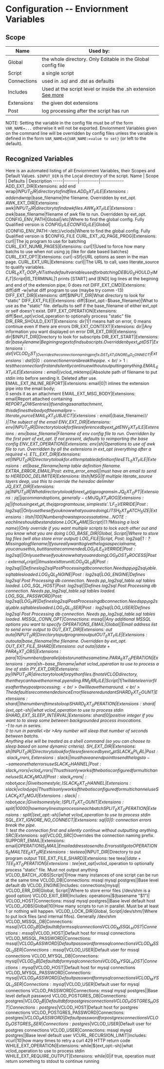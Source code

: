 # Configuration -- Enviornment Variables
## Scope
Name | Used by:
-----|----------
Global | the whole directory. Only Editable in the Global config file
Script | a single script
Connections | used in .sql and .dst as defaults
Includes | Used at the script level or inside the .sh extension [See more](/docs/sh.md)
Extensions | the given dot extensions
Post | log processing after the script has run

NOTE: Setting the variable in the config file must be of the form `VAR_NAME=...` otherwise it will not be exported. Enviornment Variables given on the command line will be overridden by config files unless the variable is defined in the form `VAR_NAME=${VAR_NAME:=value to set}` (or left to the default).

## Recognized Variables
Here is an automated listing of all Enviornment Variables, their Scopes and Default Values. `$INPUT_DIR` is the Local directory of the script.
Name | Scope | Defaults | Description
-----|-------|----------|------------
ADD_EXT_DIR|Extensions: add end wrap|$INPUT_DIR|directory to find files.
ADD_EXT_FILE|Extensions: add end wrap|$base_filename|the filename. Overridden by ext_opt.
AWK_EXT_DIR|Extensions: awk|$INPUT_DIR|directory to find awk files.
AWK_EXT_FILE|Extensions: awk|$base_filename|filename of awk file to run. Overridden by ext_opt.
CONFIG_ENV_PATH|Global|/etc|Where to find the global config. Fully Qualified version is $CONFIG_FILE
CONFIG_FILE|Global|${CONFIG_ENV_PATH:-/etc}/vclods|Where to find the global config. Fully Qualified version is $CONFIG_FILE
CURL_EXT_JQ_PAGE_PROG|Extensions: curl||The jq program to use for batching
CURL_EXT_NUMB_PAGES|Extensions: curl|1|Used to force how many batchs to use when not using jq (like for date based batches)
CURL_EXT_OPT|Extensions: curl|-sSf|cURL options as seen in the man page.
CURL_EXT_URL|Extensions: curl||The URL to call, uses literate_source to qualify variables. $CURL_EXT_LOOP_CNT is the default variable used for batching
DEBUG_SHOULD_TIME_IT|Script|$IS_TERMINAL|1 prints [START] and [END] log lines at the begining and end of the extension pipe; 0 does not
DIFF_EXT_CMD|Extensions: diff|diff -w|what diff program to use (maybe try comm -13)
DIFF_EXT_DIR|Extensions: diff|$INPUT_DIR|What directory to look for "static"
DIFF_EXT_FILE|Extensions: diff|${ext_opt:-$base_filename}|What to use as the "static" file. defaults to self if the base_filename of either ext_opt or self doesn't exist.
DIFF_EXT_OPERATION|Extensions: diff|$ext_opt|vclod_operation to optionally process "static" file
DIR_ERR_SHOULD_EXIT|Extensions: dir|1|1 means halt on error, 0 means continue even if there are errors
DIR_EXT_CONTEXT|Extensions: dir||Any information you want displayed on error
DIR_EXT_DIR|Extensions: dir|$INPUT_DIR|Directory to look for subscripts
DIR_EXT_START|Extensions: dir|$base_filename|Begining regex to find subscripts. Overridden by ext_opt
DST|Extensions: dst|VCLOD_DST_|Overrides the connection naming prefix.
DST_EXT_IGNORE_NO_CONNECT|Extensions: dst|0|0: connection errors break the pipe.<br />1: test the connection first and silently continue without outputting anything.
EMAIL_EXT_FILE|Extensions: email|$(vclod_mktemp)|Absolute path of filename to put stdin into before sending it. Deleted after use.
EMAIL_EXT_INLINE_REPORT|Extensions: email|0|1 inlines the extension pipe into the email body;<br />0 sends it as an attachment
EMAIL_EXT_MSG_BODY|Extensions: email|Report attached containing $REPORT_ROWS entries|If sending as an attachment, this defines the body of the email pre-literate_source
EMAIL_EXT_SUBJECT|Extensions: email|${base_filename//_/ }|The subject of the email
ENV_EXT_DIR|Extensions: env|$INPUT_DIR|Directory to look for files referenced by ext_opt
ENV_EXT_FILE|Extensions: env|$base_filename|Filename of env config file to run. Overridden by the first part of ext_opt. If not present, defaults to reimporting the base config
ENV_EXT_OPERATION|Extensions: env|sh|Operations to use of awk file to run. Overridden by all the extensions in ext_opt (everything after a required `+`).
ETL_EXT_DIR|Extensions: etl|$INPUT_DIR|Directory to look for .etl temp table definition files
ETL_EXT_FILE|Extensions: etl|$base_filename|temp table definition filename.
EXTRA_ERROR_EMAIL|Post: extra_error_email||must have an email to send to
HEREDOC_DELIMITER|Extensions: litsh|MSG|If multiple literate_source layers deep, use this to override the heredoc delimiter
JQ_EXT_DIR|Extensions: jq|$INPUT_DIR|What directory to look for ext_opt jq programs in.
JQ_EXT_OPT|Extensions: jq||jq command options, generally -cMr
JQ_EXT_PROG|Extensions: jq||if not using ext_opt, the jq program to use, simplest is '.'
LF_OVERRIDE|Post: log2sql||Only use these if you know what you are doing
LITSH_EXT_BATCH_SIZE|Extensions: litsh|100|Number of rows to process at a time... NOTE: each line should be standalone.
LOCK_NAME|Script|${1:?Missing a lock name}|Only override if you want multiple scripts to lock each other out and you know what you are doing
LOG_BASE_DIR|Global, Script||Where to store log files (will also store error output)
LOG_FILE|Script, Post: log2sql|${1:?Missing a log file name}|If you really want to give the logs a special name, you can use this, but it is not recommended
LOG_FILE_OVERRIDE|Post: log2sql||Only use these if you know what you are doing
LOG_POST_PROCESS|Post: external_script||it must exist to run it
LOG_SQL_DB|Post: log2sql||Defines log2sql Post Processing db connection. Needs pp_log2sql_table.sql tables loaded.
LOG_SQL_ENGINE|Post: log2sql|$LOG_ENGINE|Defines log2sql Post Processing db connection. Needs pp_log2sql_table.sql tables loaded.
LOG_SQL_HOST|Post: log2sql||Defines log2sql Post Processing db connection. Needs pp_log2sql_table.sql tables loaded.
LOG_SQL_PASSWORD|Post: log2sql|$LOG_PW|Defines log2sql Post Processing db connection. Needs pp_log2sql_table.sql tables loaded.
LOG_SQL_USER|Post: log2sql|$LOG_USER|Defines log2sql Post Processing db connection. Needs pp_log2sql_table.sql tables loaded.
MSSQL_CONN_OPT|Connections: mssql||Any additional MSSQL options you want to specify
OPERATIONS_EMAIL|Global||Email address list to send error output to
OUT_EXT_DIR|Extensions: out outa|$INPUT_DIR|Directory to put program output
OUT_EXT_FILE|Extensions: out outa|$base_filename|the filename. Overridden by ext_opt.
OUT_EXT_FILE_SHARD|Extensions: out outa|$(date +%F)|A way to save and distinguish between different runs
PARA_EXT_JOBS|Extensions: para|10|numnber of parallel jobs to run at the same time.
PARA_EXT_OPERATION|Extensions: para|sh-$base_filename|what vclod_operation to use to process a line of stdin
PY_EXT_DIR|Extensions: py|$INPUT_DIR|directory to look for python files. If not a VCLOD directory, then they can have the normal .py ending.
RM_ERR_FILE|Script|1|1 will detele error files after they post processing;<br />0 will leave them around.<br />The default is recommended since Error files are redundant
SHARD_EXT_COUNT|Extensions: shard||the number of times to loop
SHARD_EXT_OPERATION|Extensions: shard|${ext_opt:-sh}|what vclod_operation to use to process stdin
SHARD_EXT_SLEEP_INTERVAL|Extensions: shard|0|positive integer if you want to to sleep some between backgrounded process invocations.<br />-1 to run in series.<br />0 to run in parallel.<br \>Any number will sleep that number of seconds between batchs.<br />Anything else will be treated as a shell command (so you can choose to sleep based on some dynamic criteria).
SH_EXT_DIR|Extensions: sh|$INPUT_DIR|Directory to look for files referenced by ext_opt
SLACK_API_URL|Post: slack_errors, Extensions: slack||must have an endpoint to send the logs to -- same one that errors use
SLACK_CHANNEL|Post: slack_errors|vclod_errors|Thus this only works if the bot is configured for multichannel use
SLACK_EMOJI|Post: slack_errors|:robot_face:|Give it some style ;)
SLACK_EXT_CHANNEL|Extensions: slack|vclod_logs|Thus this only works if the bot is configured for multichannel use
SLACK_EXT_EMOJI|Extensions: slack|:robot_face:|Give it some style ;)
SPLIT_EXT_COUNT|Extensions: split|10000|how many lines to process in each batch
SPLIT_EXT_OPERATION|Extensions: split|${ext_opt:-sh}|what vclod_operation to use to process stdin
SQL_EXT_IGNORE_NO_CONNECT|Extensions: sql|0|0: connection errors break the pipe.<br />1: test the connection first and silently continue without outputting anything.
SRC|Extensions: sql|VCLOD_SRC_|Overrides the connection naming prefix.
SUPPORT_EMAIL|Extensions: email|$OPERATIONS_EMAIL|Email address to send to. Errors still go to OPERATIONS_EMAIL
TEE_EXT_DIR|Extensions: tee teea|$INPUT_DIR|Directory to put program output
TEE_EXT_FILE_SHARD|Extensions: tee teea|$(date +%F)|A way to save and distinguish between different runs
TEE_EXT_OPERATION|Extensions: tee|$ext_opt|vclod_operation to optionally process "static" file. Must not output anything
VCLOD_BATCH_JOBS|Script|1|How many instances of one script can be run at the same time
VCLOD_DB|Connections: mssql mysql postgres||Base level default db
VCLOD_ENGINE|Includes: connections|mysql|
VCLOD_ERR_DIR|Global, Script||Where to store error files (/dev/shm is a good option)
VCLOD_EXIT_ERR|Includes: operations|$(basename "$1")|
VCLOD_HOST|Connections: mssql mysql postgres||Base level default host
VCLOD_JOBS|Global|10|How many scripts to run in parallel. Must be at least 1 or nothing will happen.
VCLOD_LOCK_DIR|Global, Script|/dev/shm/|Where to put lock files (and internal fifos). Generally /dev/shm
VCLOD_MSSQL_DB|Connections: mssql|$VCLOD_DB|Default db for mssql connections
VCLOD_MSSQL_HOST|Connections: mssql|$VCLOD_HOST|Default host for mssql connections
VCLOD_MSSQL_PASSWORD|Connections: mssql|$VCLOD_PASSWORD|Default password for mssql connections
VCLOD_MSSQL_USER|Connections: mssql|$VCLOD_USER|Default user for mssql connections
VCLOD_MYSQL_DB|Connections: mysql|$VCLOD_DB|Default db for mysql connections
VCLOD_MYSQL_HOST|Connections: mysql|$VCLOD_HOST|Default host for mysql connections
VCLOD_MYSQL_PASSWORD|Connections: mysql|$VCLOD_PASSWORD|Default password for mysql connections
VCLOD_MYSQL_USER|Connections: mysql|$VCLOD_USER|Default user for mysql connections
VCLOD_PASSWORD|Connections: mssql mysql postgres||Base level default password
VCLOD_POSTGRES_DB|Connections: postgres|$VCLOD_DB|Default db for postgres connections
VCLOD_POSTGRES_HOST|Connections: postgres|$VCLOD_HOST|Default host for postgres connections
VCLOD_POSTGRES_PASSWORD|Connections: postgres|$VCLOD_PASSWORD|Default password for postgres connections
VCLOD_POSTGRES_USER|Connections: postgres|$VCLOD_USER|Default user for postgres connections
VCLOD_USER|Connections: mssql mysql postgres||Base level default user
VCURL_RECURSION_LIMIT|Includes: vcurl|10|how many times to retry a curl 429 HTTP return code
WHILE_EXT_OPERATION|Extensions: while|${ext_opt:-sh}|what vclod_operation to use to process stdin
WHILE_EXT_REQUIRE_OUTPUT|Extensions: while|0|if true, operation must return something to stdout to continue running

